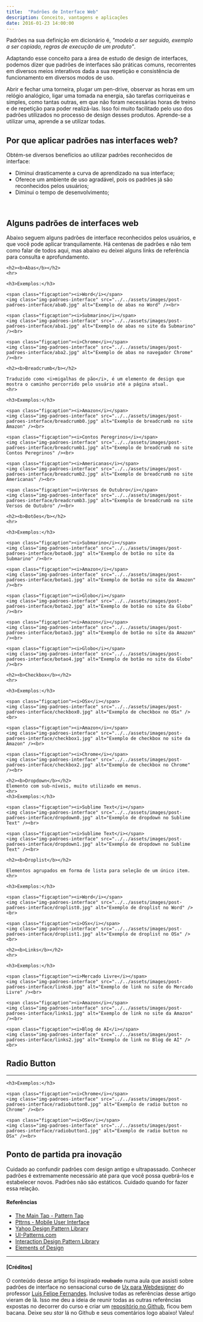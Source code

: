 ```yaml
---
title:  "Padrões de Interface Web"
description: Conceito, vantagens e aplicações
date: 2016-01-23 14:00:00
---
```


Padrões na sua definição em dicionário é, *"modelo a ser seguido, exemplo a ser copiado, regras de execução de um produto"*.

Adaptando esse conceito para a área de estudo de design de interfaces, podemos dizer que padrões de interfaces são práticas comuns, recorrentes em diversos meios interativos dada a sua repetição e consistência de funcionamento em diversos modos de uso. 

Abrir e fechar uma torneira, plugar um pen-drive, observar as horas em um relógio analógico, ligar uma tomada na energia, são tarefas corriqueiras e simples, como tantas outras, em que não foram necessárias horas de treino e de repetição para poder realizá-las. Isso foi muito facilitado pelo uso dos padrões utilizados no processo de design desses produtos. Aprende-se a utilizar uma, aprende a se utilizar todas.

## **Por que aplicar padrões nas interfaces web?**

Obtém-se diversos benefícios ao utilizar padrões reconhecidos de interface: 

* Diminui drasticamente a curva de aprendizado na sua interface;
* Oferece um ambiente de uso agradável, pois os padrões já são reconhecidos pelos usuários;
* Diminui o tempo de desenvolvimento;

<br />

## **Alguns padrões de interfaces web**

Abaixo seguem alguns padrões de interface reconhecidos pelos usuários, e que você pode aplicar tranquilamente. Há centenas de padrões e não tem como falar de todos aqui, mas abaixo eu deixei alguns links de referência para consulta e aprofundamento. 

<div class="unidade-padrao">

	<h2><b>Abas</b></h2>
	<hr>

	<h3>Exemplos:</h3>

	<span class="figcaption"><i>Word</i></span>
	<img class="img-padroes-interface" src="../../assets/images/post-padroes-interface/aba0.jpg" alt="Exemplo de abas no Word" /><br>

	<span class="figcaption"><i>Submarino</i></span>
	<img class="img-padroes-interface" src="../../assets/images/post-padroes-interface/aba1.jpg" alt="Exemplo de abas no site da Submarino" /><br>

	<span class="figcaption"><i>Chrome</i></span>
	<img class="img-padroes-interface" src="../../assets/images/post-padroes-interface/aba2.jpg" alt="Exemplo de abas no navegador Chrome" /><br>

</div>

<div class="unidade-padrao">

	<h2><b>Breadcrumb</b></h2>

	Traduzido como <i>migalhas de pão</i>, é um elemento de design que mostra o caminho percorrido pelo usuário até a página atual.
	<hr>

	<h3>Exemplos:</h3>

	<span class="figcaption"><i>Amazon</i></span>
	<img class="img-padroes-interface" src="../../assets/images/post-padroes-interface/breadcrumb0.jpg" alt="Exemplo de breadcrumb no site Amazon" /><br>

	<span class="figcaption"><i>Contos Peregrinos</i></span>
	<img class="img-padroes-interface" src="../../assets/images/post-padroes-interface/breadcrumb1.jpg" alt="Exemplo de breadcrumb no site Contos Peregrinos" /><br>

	<span class="figcaption"><i>Americanas</i></span>
	<img class="img-padroes-interface" src="../../assets/images/post-padroes-interface/breadcrumb2.jpg" alt="Exemplo de breadcrumb no site Americanas" /><br>

	<span class="figcaption"><i>Versos de Outubro</i></span>
	<img class="img-padroes-interface" src="../../assets/images/post-padroes-interface/breadcrumb3.jpg" alt="Exemplo de breadcrumb no site Versos de Outubro" /><br>
</div>

<div class="unidade-padrao">

	<h2><b>Botões</b></h2>
	<hr>

	<h3>Exemplos:</h3>

	<span class="figcaption"><i>Submarino</i></span>
	<img class="img-padroes-interface" src="../../assets/images/post-padroes-interface/botao0.jpg" alt="Exemplo de botão no site da Submarino" /><br>

	<span class="figcaption"><i>Amazon</i></span>
	<img class="img-padroes-interface" src="../../assets/images/post-padroes-interface/botao1.jpg" alt="Exemplo de botão no site da Amazon" /><br>

	<span class="figcaption"><i>Globo</i></span>
	<img class="img-padroes-interface" src="../../assets/images/post-padroes-interface/botao2.jpg" alt="Exemplo de botão no site da Globo" /><br>

	<span class="figcaption"><i>Amazon</i></span>
	<img class="img-padroes-interface" src="../../assets/images/post-padroes-interface/botao3.jpg" alt="Exemplo de botão no site da Amazon" /><br>

	<span class="figcaption"><i>Globo</i></span>
	<img class="img-padroes-interface" src="../../assets/images/post-padroes-interface/botao4.jpg" alt="Exemplo de botão no site da Globo" /><br>
</div>

<div class="unidade-padrao">

	<h2><b>Checkbox</b></h2>
	<hr>

	<h3>Exemplos:</h3>

	<span class="figcaption"><i>OSx</i></span>
	<img class="img-padroes-interface" src="../../assets/images/post-padroes-interface/checkbox0.jpg" alt="Exemplo de checkbox no OSx" /><br>

	<span class="figcaption"><i>Amazon</i></span>
	<img class="img-padroes-interface" src="../../assets/images/post-padroes-interface/checkbox1.jpg" alt="Exemplo de checkbox no site da Amazon" /><br>

	<span class="figcaption"><i>Chrome</i></span>
	<img class="img-padroes-interface" src="../../assets/images/post-padroes-interface/checkbox2.jpg" alt="Exemplo de checkbox no Chrome" /><br>
</div>

<div class="unidade-padrao">

	<h2><b>Dropdown</b></h2>
	Elemento com sub-níveis, muito utilizado em menus.
	<hr>
	<h3>Exemplos:</h3>

	<span class="figcaption"><i>Sublime Text</i></span>
	<img class="img-padroes-interface" src="../../assets/images/post-padroes-interface/dropdown0.jpg" alt="Exemplo de dropdown no Sublime Text" /><br>

	<span class="figcaption"><i>Sublime Text</i></span>
	<img class="img-padroes-interface" src="../../assets/images/post-padroes-interface/dropdown1.jpg" alt="Exemplo de dropdown no Sublime Text" /><br>
</div>

<div class="unidade-padrao">

	<h2><b>Droplist</b></h2>

	Elementos agrupados em forma de lista para seleção de um único item.
	<hr>

	<h3>Exemplos:</h3>

	<span class="figcaption"><i>Word</i></span>
	<img class="img-padroes-interface" src="../../assets/images/post-padroes-interface/droplist0.jpg" alt="Exemplo de droplist no Word" /><br>

	<span class="figcaption"><i>OSx</i></span>
	<img class="img-padroes-interface" src="../../assets/images/post-padroes-interface/droplist1.jpg" alt="Exemplo de droplist no OSx" /><br>
</div>

<div class="unidade-padrao">

	<h2><b>Links</b></h2>
	<hr>

	<h3>Exemplos:</h3>

	<span class="figcaption"><i>Mercado Livre</i></span>
	<img class="img-padroes-interface" src="../../assets/images/post-padroes-interface/links0.jpg" alt="Exemplo de link no site do Mercado Livre" /><br>

	<span class="figcaption"><i>Amazon</i></span>
	<img class="img-padroes-interface" src="../../assets/images/post-padroes-interface/links1.jpg" alt="Exemplo de link no site da Amazon" /><br>

	<span class="figcaption"><i>Blog de AI</i></span>
	<img class="img-padroes-interface" src="../../assets/images/post-padroes-interface/links2.jpg" alt="Exemplo de link no Blog de AI" /><br>
</div>

<div class="unidade-padrao">
	<h2><b>Radio Button</b></h2>
	<hr>

	<h3>Exemplos:</h3>

	<span class="figcaption"><i>Chrome</i></span>
	<img class="img-padroes-interface" src="../../assets/images/post-padroes-interface/radiobutton0.jpg" alt="Exemplo de radio button no Chrome" /><br>

	<span class="figcaption"><i>OSx</i></span>
	<img class="img-padroes-interface" src="../../assets/images/post-padroes-interface/radiobutton1.jpg" alt="Exemplo de radio button no OSx" /><br>
</div>

## **Ponto de partida pra inovação**

Cuidado ao confundir padrões com design antigo e ultrapassado. Conhecer padrões é extremamente necessário até para que você possa quebrá-los e estabelecer novos. Padrões não são estáticos. Cuidado quando for fazer essa relação.

#### **Referências**

* [The Main Tap - Pattern Tap](http://zurb.com/patterntap)
* [Pttrns - Mobile User Interface](http://pttrns.com/)
* [Yahoo Design Pattern Library](https://developer.yahoo.com/ypatterns/)
* [UI-Patterns.com](http://ui-patterns.com/)
* [Interaction Design Pattern Library](http://www.welie.com/patterns/)
* [Elements of Design](http://www.smileycat.com/design_elements/)

<hr>

#### [Créditos]

O conteúdo desse artigo foi inspirado <del>roubado</del> numa aula que assisti sobre padrões de interface no sensacional curso de [Ux para Webdesigner](http://www.uxacademy.com.br/) do professor [Luis Felipe Fernandes](https://twitter.com/luisfelipe_f). Inclusive todas as referências desse artigo vieram de lá. Isso me deu a ideia de reunir todas as outras referências expostas no decorrer do curso e criar um [repositório no Github](https://github.com/jonathanslima/links-curso-ux-para-web-designers), ficou bem bacana. Deixe seu <i>star</i> lá no Github e seus comentários logo abaixo! Valeu!


